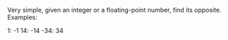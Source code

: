 
Very simple, given an integer or a floating-point number, find its opposite.
Examples:

1: -1
14: -14
-34: 34
